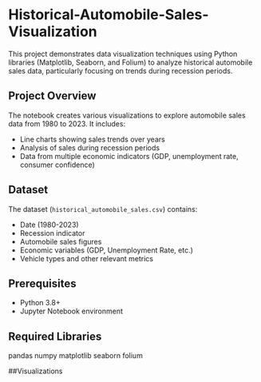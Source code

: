 # Historical-Automobile-Sales-Visualization


This project demonstrates data visualization techniques using Python libraries (Matplotlib, Seaborn, and Folium) to analyze historical automobile sales data, particularly focusing on trends during recession periods.

## Project Overview

The notebook creates various visualizations to explore automobile sales data from 1980 to 2023. It includes:
- Line charts showing sales trends over years
- Analysis of sales during recession periods
- Data from multiple economic indicators (GDP, unemployment rate, consumer confidence)

## Dataset

The dataset (`historical_automobile_sales.csv`) contains:
- Date (1980-2023)
- Recession indicator
- Automobile sales figures
- Economic variables (GDP, Unemployment Rate, etc.)
- Vehicle types and other relevant metrics


## Prerequisites

- Python 3.8+
- Jupyter Notebook environment

## Required Libraries
pandas
numpy
matplotlib
seaborn
folium

##Visualizations









